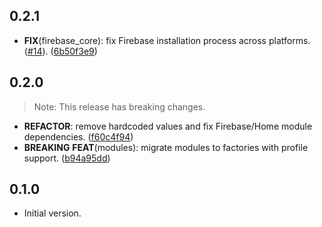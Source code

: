 ## 0.2.1

- **FIX**(firebase_core): fix Firebase installation process across
  platforms. ([#14](https://github.com/saymyframe/smf_modules/issues/14)). ([6b50f3e9](https://github.com/saymyframe/smf_modules/commit/6b50f3e95f9332bd79c42c1d506076ac8372b623))

## 0.2.0

> Note: This release has breaking changes.

- **REFACTOR**: remove hardcoded values and fix Firebase/Home module
  dependencies. ([f60c4f94](https://github.com/saymyframe/smf_modules/commit/f60c4f94e80c5a19cadd30a96ae2d65555037970))
- **BREAKING** **FEAT**(modules): migrate modules to factories with profile
  support. ([b94a95dd](https://github.com/saymyframe/smf_modules/commit/b94a95ddacf7eeeafadf86abd163c73e394331a6))

## 0.1.0

- Initial version.
